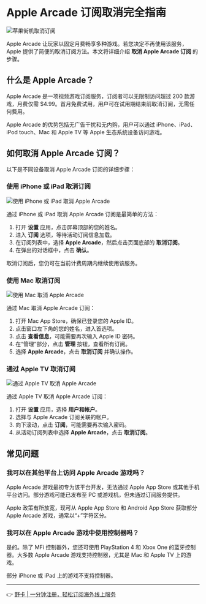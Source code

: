 # Apple Arcade 订阅取消完全指南

![苹果街机取消订阅](https://bbtdd.com/wp-content/uploads/img/103771011068.webp)

Apple Arcade 让玩家以固定月费畅享多种游戏。若您决定不再使用该服务，Apple 提供了简便的取消订阅方法。本文将详细介绍 **取消 Apple Arcade 订阅** 的步骤。

## 什么是 Apple Arcade？

Apple Arcade 是一项视频游戏订阅服务，订阅者可以无限制访问超过 200 款游戏，月费仅需 $4.99。首月免费试用，用户可在试用期结束前取消订阅，无需任何费用。

Apple Arcade 的优势包括无广告干扰和无内购，用户可以通过 iPhone、iPad、iPod touch、Mac 和 Apple TV 等 Apple 生态系统设备访问游戏。

## 如何取消 Apple Arcade 订阅？

以下是不同设备取消 Apple Arcade 订阅的详细步骤：

### 使用 iPhone 或 iPad 取消订阅

![使用 iPhone 或 iPad 取消 Apple Arcade](https://bbtdd.com/wp-content/uploads/img/644089074.webp)

通过 iPhone 或 iPad 取消 Apple Arcade 订阅是最简单的方法：

1. 打开 **设置** 应用，点击屏幕顶部的您的姓名。
2. 进入 **订阅** 选项，等待活动订阅信息加载。
3. 在订阅列表中，选择 **Apple Arcade**，然后点击页面底部的 **取消订阅**。
4. 在弹出的对话框中，点击 **确认**。

取消订阅后，您仍可在当前计费周期内继续使用该服务。

### 使用 Mac 取消订阅

![使用 Mac 取消 Apple Arcade](https://bbtdd.com/wp-content/uploads/img/94941346450.webp)

通过 Mac 取消 Apple Arcade 订阅：

1. 打开 Mac App Store，确保已登录您的 Apple ID。
2. 点击窗口左下角的您的姓名，进入首选项。
3. 点击 **查看信息**，可能需要再次输入 Apple ID 密码。
4. 在“管理”部分，点击 **管理** 按钮，查看所有订阅。
5. 选择 **Apple Arcade**，点击 **取消订阅** 并确认操作。

### 通过 Apple TV 取消订阅

![通过 Apple TV 取消 Apple Arcade](https://bbtdd.com/wp-content/uploads/img/8244413308942.webp)

通过 Apple TV 取消 Apple Arcade 订阅：

1. 打开 **设置** 应用，选择 **用户和帐户**。
2. 选择与 Apple Arcade 订阅关联的帐户。
3. 向下滚动，点击 **订阅**，可能需要再次输入密码。
4. 从活动订阅列表中选择 **Apple Arcade**，点击 **取消订阅**。

## 常见问题

### 我可以在其他平台上访问 Apple Arcade 游戏吗？

Apple Arcade 游戏最初专为该平台开发，无法通过 Apple App Store 或其他手机平台访问。部分游戏可能已发布至 PC 或游戏机，但未通过订阅服务提供。

Apple 政策有所放宽，现可从 Apple App Store 和 Android App Store 获取部分 Apple Arcade 游戏，通常以“+”字符区分。

### 我可以在 Apple Arcade 游戏中使用控制器吗？

是的。除了 MFi 控制器外，您还可使用 PlayStation 4 和 Xbox One 的蓝牙控制器。大多数 Apple Arcade 游戏支持控制器，尤其是 Mac 和 Apple TV 上的游戏。

部分 iPhone 或 iPad 上的游戏不支持控制器。

---

👉 [野卡 | 一分钟注册，轻松订阅海外线上服务](https://bbtdd.com/yeka)